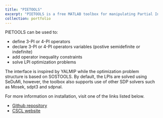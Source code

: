 ```yaml
---
title: "PIETOOLS"
excerpt: "PIETOOLS is a free MATLAB toolbox for manipulating Partial Integral (PI) operators and solving Linear PI Inequalities (LPIs) which are convex optimization problems involving PI variables and PI constraints. <br/><img src='/images/pietools_logo.png' width='150' height='210'>"
collection: portfolio
---
```


PIETOOLS can be used to:
* define 3-PI or 4-PI operators
* declare 3-PI or 4-PI operators variables (postive semidefinite or indefinite)
* add operator inequality constraints
* solve LPI optimization problems

The interface is inspired by YALMIP while the optimization problem structure is based on SOSTOOLS. By default, the LPIs are solved using SeDuMi, however, the toolbox also supports use of other SDP solvers such as Mosek, sdpt3 and sdpnal.

For more information on installation, visit one of the links listed below.

* <a href="https://github.com/CyberneticSCL/PIETOOLS "> Github repository</a> 
* <a href="https://pietools.asu.edu"> CSCL website</a>
